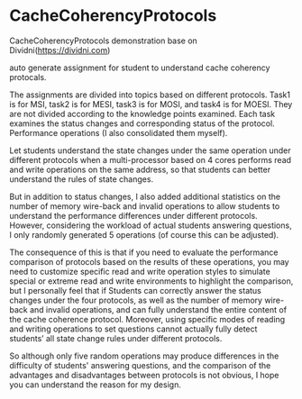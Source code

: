 # CacheCoherencyProtocols
CacheCoherencyProtocols demonstration base on Dividni(https://dividni.com)

auto generate assignment for student to understand cache coherency protocals. 

The assignments are divided into topics based on different protocols. Task1 is for MSI, task2 is for MESI, task3 is for MOSI, and task4 is for MOESI. They are not divided according to the knowledge points examined. Each task examines the status changes and corresponding status of the protocol. Performance operations (I also consolidated them myself).

Let students understand the state changes under the same operation under different protocols when a multi-processor based on 4 cores performs read and write operations on the same address, so that students can better understand the rules of state changes.

But in addition to status changes, I also added additional statistics on the number of memory wire-back and invalid operations to allow students to understand the performance differences under different protocols. However, considering the workload of actual students answering questions, I only randomly generated 5 operations (of course this can be adjusted).

The consequence of this is that if you need to evaluate the performance comparison of protocols based on the results of these operations, you may need to customize specific read and write operation styles to simulate special or extreme read and write environments to highlight the comparison, but I personally feel that if Students can correctly answer the status changes under the four protocols, as well as the number of memory wire-back and invalid operations, and can fully understand the entire content of the cache coherence protocol. Moreover, using specific modes of reading and writing operations to set questions cannot actually fully detect students’ all state change rules under different protocols.

So although only five random operations may produce differences in the difficulty of students' answering questions, and the comparison of the advantages and disadvantages between protocols is not obvious, I hope you can understand the reason for my design.
